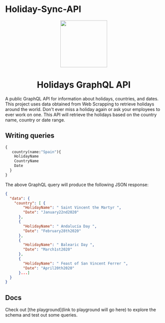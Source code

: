 # Holiday-Sync-API

<p align="center">
  <img src="./apiLogo.png" width="150">
</p>

<h1 align="center">Holidays GraphQL API</h1>


A public GraphQL API for information about holidays, countries, and dates. This project uses data obtained from Web Scrapping to retrieve holidays around the world. Don't ever miss a holiday again or ask your employees to ever work on one. This API will retrieve the holidays based on the country name, country or date range. 

## Writing queries

```graphql
{
   country(name:"Spain"){
    HolidayName
    CountryName
    Date
  }
}
```

The above GraphQL query will produce the following JSON response:

```json
{
  "data": {
    "country": [ {
        "HolidayName": " Saint Vincent the Martyr ",
        "Date": "January22nd2020"
      },
      {
        "HolidayName": " Andalucía Day ",
        "Date": "February28th2020"
      },
      {
        "HolidayName": " Balearic Day ",
        "Date": "March1st2020"
      },
      {
        "HolidayName": " Feast of San Vincent Ferrer ",
        "Date": "April20th2020"
      }...]
  }
}
```

## Docs

Check out [the playground](link to playground will go here) to explore the schema and test out some queries.